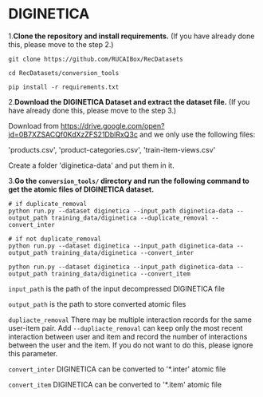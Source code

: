 # DIGINETICA

1.**Clone the repository and install requirements.** 
(If you have already done this, please move to the step 2.)

```
git clone https://github.com/RUCAIBox/RecDatasets

cd RecDatasets/conversion_tools

pip install -r requirements.txt
```

2.**Download the DIGINETICA Dataset and extract the dataset file.**
(If you have already done this, please move to the step 3.)

Download from https://drive.google.com/open?id=0B7XZSACQf0KdXzZFS21DblRxQ3c and we only use the following files:

'products.csv', 'product-categories.csv', 'train-item-views.csv'

Create a folder 'diginetica-data' and put them in it.

3.**Go the ``conversion_tools/`` directory 
and run the following command to get the atomic files of DIGINETICA dataset.**

```
# if duplicate_removal
python run.py --dataset diginetica --input_path diginetica-data --output_path training_data/diginetica --duplicate_removal --convert_inter

# if not duplicate_removal
python run.py --dataset diginetica --input_path diginetica-data --output_path training_data/diginetica --convert_inter

python run.py --dataset diginetica --input_path diginetica-data --output_path training_data/diginetica --convert_item
```

`input_path` is the path of the input decompressed DIGINETICA file

`output_path` is the path to store converted atomic files

`dupliacte_removal` There may be multiple interaction records for the same user-item pair. Add `--dupliacte_removal` can 
 keep only the most recent interaction between user and item and 
 record the number of interactions between the user and the item. 
 If you do not want to do this, please ignore this parameter.

`convert_inter` DIGINETICA can be converted to '*.inter' atomic file

`convert_item` DIGINETICA can be converted to '*.item' atomic file